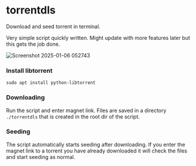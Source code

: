 # torrentdls

Download and seed torrent in terminal. 

Very simple script quickly written. Might update with more features later but this gets the job done. 

![Screenshot 2025-01-06 052743](https://github.com/user-attachments/assets/bd3d83af-0bc7-4417-b330-075a6222a261)

### Install libtorrent 
`sudo apt install python-libtorrent`

### Downloading

Run the script and enter magnet link. Files are saved in a directory `./torrentdls` that is created in the root dir of the script. 

### Seeding

The script automatically starts seeding after downloading. If you enter the magnet link to a torrent you have already downloaded it will check the files and start seeding as normal. 



